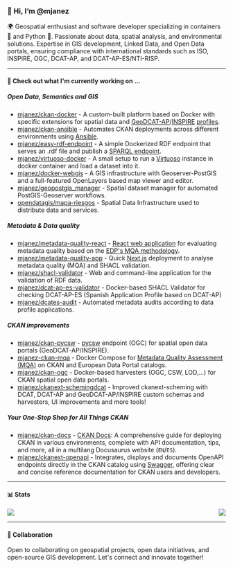 ### 👋 Hi, I’m @mjanez
🌍 Geospatial enthusiast and software developer specializing in containers 🐋 and Python 🐍. Passionate about data, spatial analysis, and environmental solutions. Expertise in GIS development, Linked Data, and Open Data portals, ensuring compliance with international standards such as ISO, INSPIRE, OGC, DCAT-AP, and DCAT-AP-ES/NTI-RISP.

---
#### 👷 Check out what I'm currently working on ...
##### Open Data, Semantics and GIS
- [mjanez/ckan-docker](https://github.com/mjanez/ckan-docker) - A custom-built platform based on Docker with specific extensions for spatial data and [GeoDCAT-AP](https://github.com/SEMICeu/GeoDCAT-AP)/[INSPIRE](https://github.com/INSPIRE-MIF/technical-guidelines) [profiles](https://en.wikipedia.org/wiki/Geospatial_metadata).
- [mjanez/ckan-ansible](https://github.com/mjanez/ckan-ansible) - Automates CKAN deployments across different environments using [Ansible](https://www.ansible.com/).
- [mjanez/easy-rdf-endpoint](https://github.com/mjanez/easy-rdf-endpoint) - A simple Dockerized RDF endpoint that serves an .rdf file and publish a [SPARQL endpoint](https://www.w3.org/TR/2013/REC-sparql11-overview-20130321/).
- [mjanez/virtuoso-docker](https://github.com/mjanez/virtuoso-docker) - A small setup to run a [Virtuoso](https://virtuoso.openlinksw.com/) instance in docker container and load a dataset into it.
- [mjanez/docker-webgis](https://github.com/mjanez/docker-webgis) - A GIS infrastructure with Geoserver-PostGIS and a full-featured OpenLayers based map viewer and editor.
- [mjanez/geopostgis_manager](https://github.com/mjanez/geopostgis_manager) - Spatial dataset manager for automated PostGIS-Geoserver workflows.
- [opendatagis/mapa-riesgos](https://github.com/OpenDataGIS/mapa-riesgos) - Spatial Data Infrastructure used to distribute data and services.

##### Metadata & Data quality
- [mjanez/metadata-quality-react](https://github.com/mjanez/metadata-quality-react) - [React web application](https://mjanez.github.io/metadata-quality-react/) for evaluating metadata quality based on the [EDP's MQA methodology](https://data.europa.eu/mqa/methodology). 
- [mjanez/metadata-quality-app](https://github.com/mjanez/metadata-quality-app) - Quick [Next.js](https://nextjs.org/docs) deployment to analyse metadata quality (MQA) and SHACL validation.
- [mjanez/shacl-validator](https://github.com/mjanez/shacl-validator) - Web and command-line application for the validation of RDF data.
- [mjanez/dcat-ap-es-validator](https://github.com/mjanez/dcat-ap-es-validator) -  Docker-based SHACL Validator for checking DCAT-AP-ES (Spanish Application Profile based on DCAT-AP)
- [mjanez/dcates-audit](https://github.com/mjanez/dcates-audit) - Automated metadata audits according to data profile applications.

##### CKAN improvements
- [mjanez/ckan-pycsw](https://github.com/mjanez/ckan-pycsw) - [pycsw](https://pycsw.org/) endpoint (OGC) for spatial open data portals (GeoDCAT-AP/INSPIRE).
- [mjanez-ckan-mqa](https://github.com/mjanez/ckan-mqa) - Docker Compose for [Metadata Quality Assessment (MQA)](https://data.europa.eu/mqa/methodology) on CKAN and European Data Portal catalogs.
- [mjanez/ckan-ogc](https://github.com/mjanez/ckan-ogc) - Docker-based harvesters (OGC, CSW, LOD,...) for CKAN spatial open data portals.
- [mjanez/ckanext-schemingdcat](https://github.com/mjanez/ckanext-schemingdcat) - Improved ckanext-scheming with DCAT, DCAT-AP and GeoDCAT-AP/INSPIRE custom schemas and harvesters, UI improvements and more tools!

##### Your One-Stop Shop for All Things CKAN
 - [mjanez/ckan-docs](https://github.com/mjanez/ckan-docs) - [CKAN Docs](https://mjanez.github.io/ckan-docs): A comprehensive guide for deploying CKAN in various environments, complete with API documentation, tips, and more, all in a multilang Docusaurus website (`EN`/`ES`).
- [mjanez/ckanext-openapi](https://github.com/mjanez/ckanext-openapi) - Integrates, displays and documents OpenAPI endpoints directly in the CKAN catalog using [Swagger](https://swagger.io/), offering clear and concise reference documentation for CKAN users and developers.
---

#### 📊 Stats

<picture>
  <source
    srcset="https://github-readme-stats-dusky-ten-36.vercel.app/api?username=mjanez&show_icons=true&theme=holi&border_color=668dc8&hide=stars&show=prs_merged_percentage&bg_color=00000000"
    media="(prefers-color-scheme: dark)"
  />
  <source
    srcset="https://github-readme-stats-dusky-ten-36.vercel.app/api?username=mjanez&show_icons=true&theme=shadow_blue&border_color=668dc8&hide=stars&show=prs_merged_percentage"
    media="(prefers-color-scheme: light), (prefers-color-scheme: no-preference)"
  />
  <img  align="right" src="https://github-readme-stats-dusky-ten-36.vercel.app/api?username=mjanez&hide=stars&show_icons=true&show=prs_merged_percentage" />
</picture>

<picture>
  <source
    srcset="https://github-readme-stats-dusky-ten-36.vercel.app/api/top-langs/?username=mjanez&show_icons=true&theme=holi&layout=compact&rank_icon=percentile&border_color=668dc8&langs_count=10&bg_color=00000000"
    media="(prefers-color-scheme: dark)"
  />
  <source
    srcset="https://github-readme-stats-dusky-ten-36.vercel.app/api/top-langs/?username=mjanez&show_icons=true&theme=shadow_blue&layout=compact&rank_icon=percentile&border_color=668dc8&langs_count=10"
    media="(prefers-color-scheme: light), (prefers-color-scheme: no-preference)"
  />
  <img src="https://github-readme-stats-dusky-ten-36.vercel.app/api/top-langs/?username=mjanez&show_icons=true&rank_icon=percentile&border_color=668dc8&langs_count=10" />
</picture>

---

#### 🤝 Collaboration
Open to collaborating on geospatial projects, open data initiatives, and open-source GIS development. Let's connect and innovate together!
